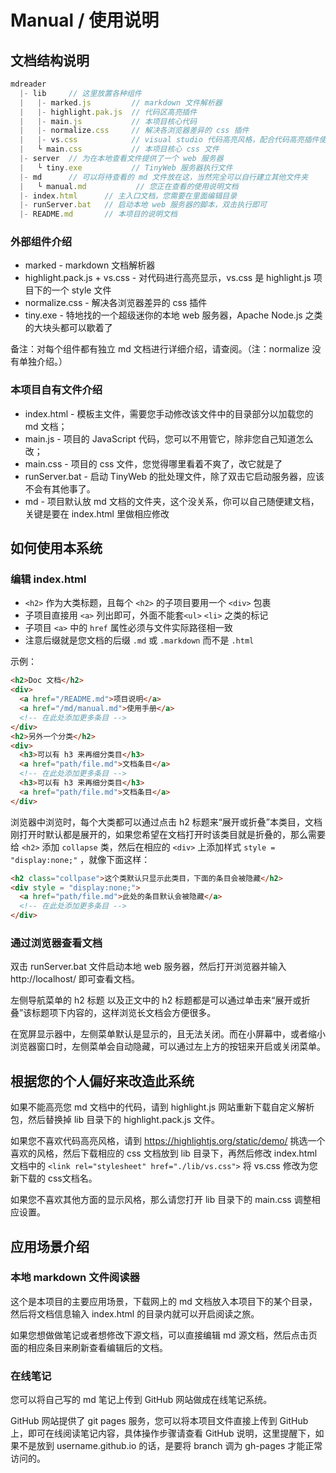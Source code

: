 # Manual / 使用说明

## 文档结构说明

```js
mdreader
  |- lib     // 这里放置各种组件
  |   |- marked.js         // markdown 文件解析器
  |   |- highlight.pak.js  // 代码区高亮插件
  |   |- main.js           // 本项目核心代码
  |   |- normalize.css     // 解决各浏览器差异的 css 插件
  |   |- vs.css            // visual studio 代码高亮风格，配合代码高亮插件使用
  |   └ main.css           // 本项目核心 css 文件
  |- server  // 为在本地查看文件提供了一个 web 服务器
  |   └ tiny.exe           // TinyWeb 服务器执行文件
  |- md      // 可以将待查看的 md 文件放在这，当然完全可以自行建立其他文件夹
  |   └ manual.md           // 您正在查看的使用说明文档
  |- index.html      // 主入口文档，您需要在里面编辑目录
  |- runServer.bat   // 启动本地 web 服务器的脚本，双击执行即可
  |- README.md       // 本项目的说明文档
```

### 外部组件介绍

* marked - markdown 文档解析器
* highlight.pack.js + vs.css - 对代码进行高亮显示，vs.css 是 highlight.js 项目下的一个 style 文件
* normalize.css - 解决各浏览器差异的 css 插件
* tiny.exe - 特地找的一个超级迷你的本地 web 服务器，Apache Node.js 之类的大块头都可以歇着了

备注：对每个组件都有独立 md 文档进行详细介绍，请查阅。（注：normalize 没有单独介绍。）

### 本项目自有文件介绍

* index.html - 模板主文件，需要您手动修改该文件中的目录部分以加载您的 md 文档；
* main.js - 项目的 JavaScript 代码，您可以不用管它，除非您自己知道怎么改；
* main.css - 项目的 css 文件，您觉得哪里看着不爽了，改它就是了
* runServer.bat - 启动 TinyWeb 的批处理文件，除了双击它启动服务器，应该不会有其他事了。
* md - 项目默认放 md 文档的文件夹，这个没关系，你可以自己随便建文档，关键是要在 index.html 里做相应修改

## 如何使用本系统

### 编辑 index.html

* `<h2>` 作为大类标题，且每个 `<h2>` 的子项目要用一个 `<div>` 包裹
* 子项目直接用 `<a>` 列出即可，外面不能套`<ul>` `<li>` 之类的标记
* 子项目 `<a>` 中的 `href` 属性必须与文件实际路径相一致
* 注意后缀就是您文档的后缀 `.md` 或 `.markdown` 而不是 `.html`

示例：

```html
<h2>Doc 文档</h2>
<div>
  <a href="/README.md">项目说明</a>
  <a href="/md/manual.md">使用手册</a>
  <!-- 在此处添加更多条目 -->
</div>
<h2>另外一个分类</h2>
<div>
  <h3>可以有 h3 来再细分类目</h3>
  <a href="path/file.md">文档条目</a>
  <!-- 在此处添加更多条目 -->
  <h3>可以有 h3 来再细分类目</h3>
  <a href="path/file.md">文档条目</a>
</div>
```

浏览器中浏览时，每个大类都可以通过点击 h2 标题来“展开或折叠”本类目，文档刚打开时默认都是展开的，如果您希望在文档打开时该类目就是折叠的，那么需要给 `<h2>` 添加 `collapse` 类，然后在相应的 `<div>` 上添加样式 `style = "display:none;"` ，就像下面这样：

```html
<h2 class="collpase">这个类默认只显示此类目，下面的条目会被隐藏</h2>
<div style = "display:none;">
  <a href="path/file.md">此处的条目默认会被隐藏</a>
  <!-- 在此处添加更多条目 -->
</div>
```

### 通过浏览器查看文档

双击 runServer.bat 文件启动本地 web 服务器，然后打开浏览器并输入 http://localhost/ 即可查看文档。

左侧导航菜单的 h2 标题 以及正文中的 h2 标题都是可以通过单击来“展开或折叠”该标题项下内容的，这样浏览长文档会方便很多。

在宽屏显示器中，左侧菜单默认是显示的，且无法关闭。而在小屏幕中，或者缩小浏览器窗口时，左侧菜单会自动隐藏，可以通过左上方的按钮来开启或关闭菜单。

## 根据您的个人偏好来改造此系统

如果不能高亮您 md 文档中的代码，请到 highlight.js 网站重新下载自定义解析包，然后替换掉 lib 目录下的 highlight.pack.js 文件。

如果您不喜欢代码高亮风格，请到 https://highlightjs.org/static/demo/ 挑选一个喜欢的风格，然后下载相应的 css 文档放到 lib 目录下，再然后修改 index.html 文档中的 `<link rel="stylesheet" href="./lib/vs.css">` 将 vs.css 修改为您新下载的 css文档名。

如果您不喜欢其他方面的显示风格，那么请您打开 lib 目录下的 main.css 调整相应设置。

## 应用场景介绍

### 本地 markdown 文件阅读器

这个是本项目的主要应用场景，下载网上的 md 文档放入本项目下的某个目录，然后将文档信息输入 index.html 的目录内就可以开启阅读之旅。

如果您想做做笔记或者想修改下源文档，可以直接编辑 md 源文档，然后点击页面的相应条目来刷新查看编辑后的文档。

### 在线笔记

您可以将自己写的 md 笔记上传到 GitHub 网站做成在线笔记系统。

GitHub 网站提供了 git pages 服务，您可以将本项目文件直接上传到 GitHub 上，即可在线阅读笔记内容，具体操作步骤请查看 GitHub 说明，这里提醒下，如果不是放到 username.github.io 的话，是要将 branch 调为 gh-pages 才能正常访问的。
